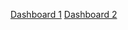 [Dashboard 1](https://lookerstudio.google.com/reporting/3546551a-421e-4810-b918-0e385eaec764)
[Dashboard 2](https://lookerstudio.google.com/reporting/a71b8ee4-252f-4c75-9bfa-4ce8e7e11ec9)
